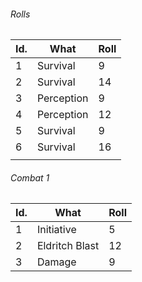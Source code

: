 


###### Rolls
| Id. | What       | Roll |
| --- | ---------- | ---- |
| 1   | Survival   | 9    |
| 2   | Survival   | 14   |
| 3   | Perception | 9    |
| 4   | Perception | 12   |
| 5   | Survival   | 9    |
| 6   | Survival   | 16   |
|     |            |      |

###### Combat 1
| Id. | What           | Roll |
| --- | -------------- | ---- |
| 1   | Initiative     | 5    |
| 2   | Eldritch Blast | 12   |
| 3   | Damage         | 9    |
